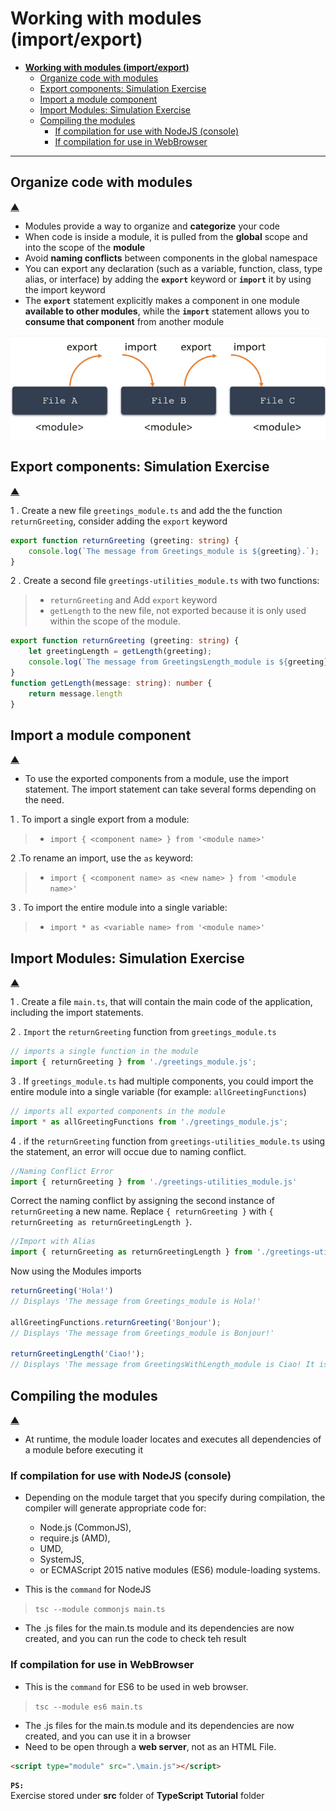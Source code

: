 # **Working with modules (import/export)**

- [**Working with modules (import/export)**](#working-with-modules-importexport)
  - [Organize code with modules](#organize-code-with-modules)
  - [Export components: Simulation Exercise](#export-components-simulation-exercise)
  - [Import a module component](#import-a-module-component)
  - [Import Modules: Simulation Exercise](#import-modules-simulation-exercise)
  - [Compiling the modules](#compiling-the-modules)
    - [If compilation for use with NodeJS (console)](#if-compilation-for-use-with-nodejs-console)
    - [If compilation for use in WebBrowser](#if-compilation-for-use-in-webbrowser)

---

<!---------------------Named functions-------------------------->

## Organize code with modules

[&#9650;](#working-with-modules-importexport)

- Modules provide a way to organize and **categorize** your code
- When code is inside a module, it is pulled from the **global** scope and into the scope of the **module**
- Avoid **naming conflicts** between components in the global namespace
- You can export any declaration (such as a variable, function, class, type alias, or interface) by adding the **`export`** keyword or **`import`** it by using the import keyword
- The **`export`** statement explicitly makes a component in one module **available to other modules**, while the **`import`** statement allows you to **consume that component** from another module

![ImportExport](/Tutorials/TypeScript/Images/ImportExport.png)

## Export components: Simulation Exercise

[&#9650;](#working-with-modules-importexport)

1 . Create a new file `greetings_module.ts` and add the the function `returnGreeting`, consider adding the `export` keyword

```ts
export function returnGreeting (greeting: string) {
    console.log(`The message from Greetings_module is ${greeting}.`);
}
```

2 . Create a second file `greetings-utilities_module.ts` with two functions:

>- `returnGreeting` and Add `export` keyword
>- `getLength` to the new file, not exported because it is only used within the scope of the module.

```ts
export function returnGreeting (greeting: string) {
    let greetingLength = getLength(greeting);
    console.log(`The message from GreetingsLength_module is ${greeting}. It is ${greetingLength} characters long.`);
}
function getLength(message: string): number {
    return message.length
}
```

## Import a module component

[&#9650;](#working-with-modules-importexport)

- To use the exported components from a module, use the import statement. The import statement can take several forms depending on the need.

1 . To import a single export from a module:

>- `import { <component name> } from '<module name>'`
  
2 .To rename an import, use the `as` keyword:

>- `import { <component name> as <new name> } from '<module name>'`
  
3 . To import the entire module into a single variable:

>- `import * as <variable name> from '<module name>'`

## Import Modules: Simulation Exercise

[&#9650;](#working-with-modules-importexport)

1 . Create a file `main.ts`, that will contain the main code of the application, including the import statements.

2 . `Import` the `returnGreeting` function from `greetings_module.ts`

```ts
// imports a single function in the module
import { returnGreeting } from './greetings_module.js';
```

3 . If `greetings_module.ts` had multiple components, you could import the entire module into a single variable (for example: `allGreetingFunctions`)

```ts
// imports all exported components in the module
import * as allGreetingFunctions from './greetings_module.js';  
```

4 . if the `returnGreeting` function from `greetings-utilities_module.ts` using the statement, an error will occue due to naming conflict.

```ts
//Naming Conflict Error
import { returnGreeting } from './greetings-utilities_module.js'
```

Correct the naming conflict by assigning the second instance of `returnGreeting` a new name. Replace `{ returnGreeting }` with `{ returnGreeting as returnGreetingLength }`.

```ts
//Import with Alias
import { returnGreeting as returnGreetingLength } from './greetings-utilities_module.js';
```

Now using the Modules imports

```ts
returnGreeting('Hola!')  
// Displays 'The message from Greetings_module is Hola!'

allGreetingFunctions.returnGreeting('Bonjour');  
// Displays 'The message from Greetings_module is Bonjour!'

returnGreetingLength('Ciao!');  
// Displays 'The message from GreetingsWithLength_module is Ciao! It is 5 characters long.'
```

## Compiling the modules

[&#9650;](#working-with-modules-importexport)

- At runtime, the module loader locates and executes all dependencies of a module before executing it

### If compilation for use with NodeJS (console)

- Depending on the module target that you specify during compilation, the compiler will generate appropriate code for:
  - Node.js (CommonJS),
  - require.js (AMD),
  - UMD,
  - SystemJS,
  - or ECMAScript 2015 native modules (ES6) module-loading systems.

- This is the `command` for NodeJS

>`tsc --module commonjs main.ts`

- The .js files for the main.ts module and its dependencies are now created, and you can run the code to check teh result

### If compilation for use in WebBrowser

- This is the `command` for ES6 to be used in web browser.

>`tsc --module es6 main.ts`

- The .js files for the main.ts module and its dependencies are now created, and you can use it in a browser
- Need to be open through a **web server**, not as an HTML File.

```html
<script type="module" src=".\main.js"></script>
```

**`PS:`**  
Exercise stored under **src** folder of **TypeScript Tutorial** folder
